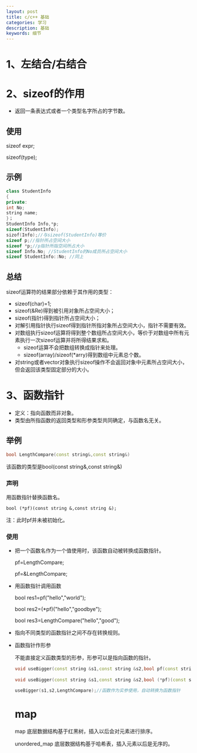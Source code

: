 ```yaml
---
layout: post
title: c/c++ 基础
categories: 学习
description: 基础
keywords: 细节
---
```


<head>
    <script src="https://cdn.mathjax.org/mathjax/latest/MathJax.js?config=TeX-AMS-MML_HTMLorMML" type="text/javascript"></script>
    <script type="text/x-mathjax-config">
        MathJax.Hub.Config({
            tex2jax: {
            skipTags: ['script', 'noscript', 'style', 'textarea', 'pre'],
            inlineMath: [['$','$']]
            }
        });
    </script>
</head>

# 1、左结合/右结合







# 2、sizeof的作用

* 返回一条表达式或者一个类型名字所占的字节数。

## 使用

sizeof expr;

sizeof(type);

## 示例

```c++
class StudentInfo
{
private:
int No;
string name;
}；
StudentInfo Info,*p;
sizeof(StudentInfo);
sizof(Info);//与sizeof(StudentInfo)等价
sizeof p;//指针所占空间大小
sizeof *p;//p指针所指空间所占大小
sizeof Info.No; //StudentInfo的No成员所占空间大小
sizeof StudentInfo::No; //同上
```

## 总结
sizeof运算符的结果部分依赖于其作用的类型：

* sizeof(char)=1;
* sizeof(&Re)得到被引用对象所占空间大小；
* sizeof(指针)得到指针所占空间大小；
* 对解引用指针执行sizeof得到指针所指对象所占空间大小，指针不需要有效。
* 对数组执行sizeof运算将得到整个数组所占空间大小，等价于对数组中所有元素执行一次sizeof运算并将所得结果求和。
  * sizeof运算不会把数组转换成指针来处理。
  * sizeof(array)/sizeof(*arry)得到数组中元素总个数。
* 对string或者vector对象执行sizeof操作不会返回对象中元素所占空间大小，但会返回该类型固定部分的大小。

# 3、函数指针

* 定义：指向函数而非对象。
* 类型由所指函数的返回类型和形参类型共同确定，与函数名无关。

## 举例

```c++
bool LengthCompare(const string&,const string&)
```

该函数的类型是bool(const string&,const string&)

### 声明

用函数指针替换函数名。

```
bool (*pf)(const string &,const string &);
```

注：此时pf并未被初始化。

### 使用

* 把一个函数名作为一个值使用时，该函数自动被转换成函数指针。

  pf=LengthCompare;

  pf=&LengthCompare;

* 用函数指针调用函数

  bool res1=pf("hello","world");

  bool res2=(*pf)("hello","goodbye");

  bool res3=LengthCompare("hello","good");

* 指向不同类型的函数指针之间不存在转换规则。

* 函数指针作形参

  不能直接定义函数类型的形参，形参可以是指向函数的指针。

  ```c++
  void useBigger(const string &s1,const string &s2,bool pf(const string &,const string &));//第三个参数自动转换为指向函数的指针
      
  void useBigger(const string &s1,const string &s2,bool (*pf)(const string &,const string &));//显示将第三个形参定义为指向函数的指针
  
  useBigger(s1,s2,LengthCompare);//函数作为实参使用，自动转换为函数指针
  
  
  ```

  # map
  
  map 底层数据结构基于红黑树，插入以后会对元素进行排序。
  
  unordered_map 底层数据结构基于哈希表，插入元素以后是无序的。
  
  

